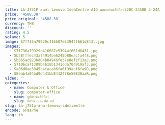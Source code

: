 ```yaml
---
title: LA-J751P สำหรับ Lenovo IdeaCentre AIO เมนบอร์ดแล็ปท็อป520C-24ARE 3-24ARE05 5B20U54083 5B20U54081ที่มี R3 R5 R7 CPU
price: '4588.38'
price_original: '4588.38'
currency: THB
discount: ''
rating: 4.5
volume: 5
image: S7f736a79929c416687e53944f661d843l.jpg
images:
  - S7f736a79929c416687e53944f661d843l.jpg
  - Sb28fffec43af4914be6245b88eacfa4f8.png
  - Sb865ac923bd04b84946fe37e8ef1f13aJ.png
  - S7106ca71309b4b18b1341cda70d919afJ.png
  - Sa06d0ae3845c4facab6fa6f99aef6fa9D.png
  - S8eab4a04bd9d441bb8442f78e50830aaR.png
video: ''
categories:
  - name: Computer & Office
    slug: computer-office
  - name: อุปกรณ์แล็ปท็อป
    slug: ปกรณ-แล-ปท-อป
slug: la-j751p-สำหร-lenovo-ideacentre
encode: oFaaPhe
lang: th
---
```

  